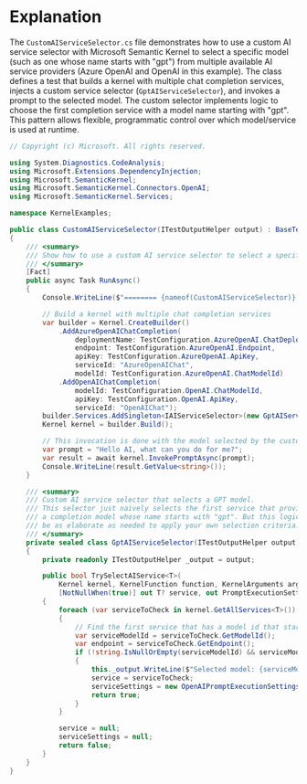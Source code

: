 # Explanation

The `CustomAIServiceSelector.cs` file demonstrates how to use a custom AI service selector with Microsoft Semantic Kernel to select a specific model (such as one whose name starts with "gpt") from multiple available AI service providers (Azure OpenAI and OpenAI in this example). The class defines a test that builds a kernel with multiple chat completion services, injects a custom service selector (`GptAIServiceSelector`), and invokes a prompt to the selected model. The custom selector implements logic to choose the first completion service with a model name starting with "gpt". This pattern allows flexible, programmatic control over which model/service is used at runtime.

```csharp
// Copyright (c) Microsoft. All rights reserved.

using System.Diagnostics.CodeAnalysis;
using Microsoft.Extensions.DependencyInjection;
using Microsoft.SemanticKernel;
using Microsoft.SemanticKernel.Connectors.OpenAI;
using Microsoft.SemanticKernel.Services;

namespace KernelExamples;

public class CustomAIServiceSelector(ITestOutputHelper output) : BaseTest(output)
{
    /// <summary>
    /// Show how to use a custom AI service selector to select a specific model
    /// </summary>
    [Fact]
    public async Task RunAsync()
    {
        Console.WriteLine($"======== {nameof(CustomAIServiceSelector)} ========");

        // Build a kernel with multiple chat completion services
        var builder = Kernel.CreateBuilder()
            .AddAzureOpenAIChatCompletion(
                deploymentName: TestConfiguration.AzureOpenAI.ChatDeploymentName,
                endpoint: TestConfiguration.AzureOpenAI.Endpoint,
                apiKey: TestConfiguration.AzureOpenAI.ApiKey,
                serviceId: "AzureOpenAIChat",
                modelId: TestConfiguration.AzureOpenAI.ChatModelId)
            .AddOpenAIChatCompletion(
                modelId: TestConfiguration.OpenAI.ChatModelId,
                apiKey: TestConfiguration.OpenAI.ApiKey,
                serviceId: "OpenAIChat");
        builder.Services.AddSingleton<IAIServiceSelector>(new GptAIServiceSelector(this.Output)); // Use the custom AI service selector to select the GPT model
        Kernel kernel = builder.Build();

        // This invocation is done with the model selected by the custom selector
        var prompt = "Hello AI, what can you do for me?";
        var result = await kernel.InvokePromptAsync(prompt);
        Console.WriteLine(result.GetValue<string>());
    }

    /// <summary>
    /// Custom AI service selector that selects a GPT model.
    /// This selector just naively selects the first service that provides
    /// a completion model whose name starts with "gpt". But this logic could
    /// be as elaborate as needed to apply your own selection criteria.
    /// </summary>
    private sealed class GptAIServiceSelector(ITestOutputHelper output) : IAIServiceSelector
    {
        private readonly ITestOutputHelper _output = output;

        public bool TrySelectAIService<T>(
            Kernel kernel, KernelFunction function, KernelArguments arguments,
            [NotNullWhen(true)] out T? service, out PromptExecutionSettings? serviceSettings) where T : class, IAIService
        {
            foreach (var serviceToCheck in kernel.GetAllServices<T>())
            {
                // Find the first service that has a model id that starts with "gpt"
                var serviceModelId = serviceToCheck.GetModelId();
                var endpoint = serviceToCheck.GetEndpoint();
                if (!string.IsNullOrEmpty(serviceModelId) && serviceModelId.StartsWith("gpt", StringComparison.OrdinalIgnoreCase))
                {
                    this._output.WriteLine($"Selected model: {serviceModelId} {endpoint}");
                    service = serviceToCheck;
                    serviceSettings = new OpenAIPromptExecutionSettings();
                    return true;
                }
            }

            service = null;
            serviceSettings = null;
            return false;
        }
    }
}
```